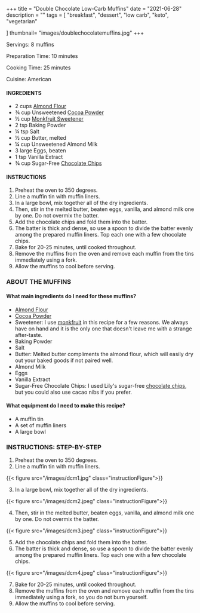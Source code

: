 +++
title = "Double Chocolate Low-Carb Muffins"
date = "2021-06-28"
description = ""
tags = [
    "breakfast",
    "dessert",
    "low carb",
    "keto",
    "vegetarian"
   
]
thumbnail= "images/doublechocolatemuffins.jpg"
+++

Servings: 8 muffins <!--more-->

Preparation Time: 10 minutes 

Cooking Time: 25 minutes 

Cuisine: American 

#### INGREDIENTS 

* 2 cups [Almond Flour](https://amzn.to/3r1D3P6)
* ¾ cup Unsweetened [Cocoa Powder](https://amzn.to/3ANnCyp)
* ½ cup [Monkfruit Sweetener](https://amzn.to/3hZP1Vc)
* 2 tsp Baking Powder
* ¼ tsp Salt
* ½ cup Butter, melted
* ¼ cup Unsweetened Almond Milk
* 3 large Eggs, beaten
* 1 tsp Vanilla Extract
* ¾ cup Sugar-Free [Chocolate Chips](https://amzn.to/3xBdbfi)
  
#### INSTRUCTIONS

1. Preheat the oven to 350 degrees.
2. Line a muffin tin with muffin liners.
3. In a large bowl, mix together all of the dry ingredients.
4. Then, stir in the melted butter, beaten eggs, vanilla, and almond milk one by one. Do not overmix the batter.
5. Add the chocolate chips and fold them into the batter. 
6. The batter is thick and dense, so use a spoon to divide the batter evenly among the prepared muffin liners. Top each one with a few chocolate chips. 
7. Bake for 20-25 minutes, until cooked throughout. 
8. Remove the muffins from the oven and remove each muffin from the tins immediately using a fork. 
9. Allow the muffins to cool before serving. 

### ABOUT THE MUFFINS

#### What main ingredients do I need for these muffins?

* [Almond Flour](https://amzn.to/3r1D3P6)
* [Cocoa Powder](https://amzn.to/3ANnCyp) 
* Sweetener: I use [monkfruit](https://amzn.to/3hZP1Vc) in this recipe for a few reasons. We always have on hand and it is the only one that doesn't leave me with a strange after-taste.  
* Baking Powder 
* Salt 
* Butter: Melted butter compliments the almond flour, which will easily dry out your baked goods if not paired well. 
* Almond Milk 
* Eggs 
* Vanilla Extract 
* Sugar-Free Chocolate Chips: I used Lily's sugar-free [chocolate chips](https://amzn.to/3xBdbfi), but you could also use cacao nibs if you prefer. 

#### What equipment do I need to make this recipe?

* A muffin tin 
* A set of muffin liners
* A large bowl

### INSTRUCTIONS: STEP-BY-STEP 

1. Preheat the oven to 350 degrees.
2. Line a muffin tin with muffin liners.

{{< figure src="/images/dcm1.jpg" class="instructionFigure">}}

3. In a large bowl, mix together all of the dry ingredients.

{{< figure src="/images/dcm2.jpeg" class="instructionFigure">}}

4. Then, stir in the melted butter, beaten eggs, vanilla, and almond milk one by one. Do not overmix the batter. 

{{< figure src="/images/dcm3.jpeg" class="instructionFigure">}}

5. Add the chocolate chips and fold them into the batter. 
6. The batter is thick and dense, so use a spoon to divide the batter evenly among the prepared muffin liners. Top each one with a few chocolate chips. 

{{< figure src="/images/dcm4.jpeg" class="instructionFigure">}}

7. Bake for 20-25 minutes, until cooked throughout. 
8. Remove the muffins from the oven and remove each muffin from the tins immediately using a fork, so you do not burn yourself.
9. Allow the muffins to cool before serving. 
